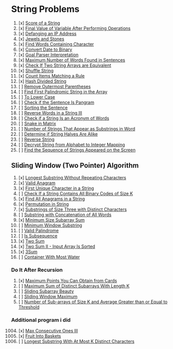 # String Problems

01. [x] [Score of a String](https://leetcode.com/problems/score-of-a-string/)
02. [x] [Final Value of Variable After Performing Operations](https://leetcode.com/problems/final-value-of-variable-after-performing-operations/)
03. [x] [Defanging an IP Address](https://leetcode.com/problems/defanging-an-ip-address/)
04. [x] [Jewels and Stones](https://leetcode.com/problems/jewels-and-stones/)
05. [x] [Find Words Containing Character](https://leetcode.com/problems/find-words-containing-character/)
06. [x] [Convert Date to Binary](https://leetcode.com/problems/convert-date-to-binary/)
07. [x] [Goal Parser Interpretation](https://leetcode.com/problems/goal-parser-interpretation/)
08. [x] [Maximum Number of Words Found in Sentences](https://leetcode.com/problems/maximum-number-of-words-found-in-sentences/)
09. [x] [Check If Two String Arrays are Equivalent](https://leetcode.com/problems/check-if-two-string-arrays-are-equivalent/)
10. [x] [Shuffle String](https://leetcode.com/problems/shuffle-string/)
11. [x] [Count Items Matching a Rule](https://leetcode.com/problems/count-items-matching-a-rule/)
12. [x] [Hash Divided String](https://leetcode.com/problems/hash-divided-string/)
13. [ ] [Remove Outermost Parentheses](https://leetcode.com/problems/remove-outermost-parentheses/)
14. [ ] [Find First Palindromic String in the Array](https://leetcode.com/problems/find-first-palindromic-string-in-the-array/)
15. [ ] [To Lower Case](https://leetcode.com/problems/to-lower-case/)
16. [ ] [Check if the Sentence Is Pangram](https://leetcode.com/problems/check-if-the-sentence-is-pangram/)
17. [ ] [Sorting the Sentence](https://leetcode.com/problems/sorting-the-sentence/)
18. [ ] [Reverse Words in a String III](https://leetcode.com/problems/reverse-words-in-a-string-iii/)
19. [ ] [Check if a String Is an Acronym of Words](https://leetcode.com/problems/check-if-a-string-is-an-acronym-of-words/)
20. [ ] [Snake in Matrix](https://leetcode.com/problems/snake-in-matrix/)
21. [ ] [Number of Strings That Appear as Substrings in Word](https://leetcode.com/problems/number-of-strings-that-appear-as-substrings-in-word/)
22. [ ] [Determine if String Halves Are Alike](https://leetcode.com/problems/determine-if-string-halves-are-alike/)
23. [ ] [Reverse String](https://leetcode.com/problems/reverse-string/)
24. [ ] [Decrypt String from Alphabet to Integer Mapping](https://leetcode.com/problems/decrypt-string-from-alphabet-to-integer-mapping/)
25. [ ] [Find the Sequence of Strings Appeared on the Screen](https://leetcode.com/problems/find-the-sequence-of-strings-appeared-on-the-screen/)


## Sliding Window (Two Pointer) Algorithm


01. [x] [Longest Substring Without Repeating Characters](https://leetcode.com/problems/longest-substring-without-repeating-characters/)
02. [x] [Valid Anagram](https://leetcode.com/problems/valid-anagram/description/)
03. [x] [First Unique Character in a String](https://leetcode.com/problems/first-unique-character-in-a-string/)
04. [ ] [Check If a String Contains All Binary Codes of Size K](https://leetcode.com/problems/check-if-a-string-contains-all-binary-codes-of-size-k/)
05. [x] [Find All Anagrams in a String](https://leetcode.com/problems/find-all-anagrams-in-a-string/)
06. [x] [Permutation in String](https://leetcode.com/problems/permutation-in-string/)
07. [x] [Substrings of Size Three with Distinct Characters](https://leetcode.com/problems/substrings-of-size-three-with-distinct-characters/)
07. [ ] [Substring with Concatenation of All Words](https://leetcode.com/problems/substring-with-concatenation-of-all-words/)
08. [x] [Minimum Size Subarray Sum](https://leetcode.com/problems/minimum-size-subarray-sum/)
09. [ ] [Minimum Window Substring](https://leetcode.com/problems/minimum-window-substring/)
10. [ ] [Valid Palindrome](https://leetcode.com/problems/valid-palindrome/)
11. [ ] [Is Subsequence](https://leetcode.com/problems/is-subsequence/)
12. [x] [Two Sum](https://leetcode.com/problems/two-sum/)
13. [x] [Two Sum II - Input Array Is Sorted](https://leetcode.com/problems/two-sum-ii-input-array-is-sorted/)
14. [x] [3Sum](https://leetcode.com/problems/3sum/description/)
15. [ ] [Container With Most Water](https://leetcode.com/problems/container-with-most-water/)


### Do It After Recursion

01. [x] [Maximum Points You Can Obtain from Cards](https://leetcode.com/problems/maximum-points-you-can-obtain-from-cards/)
02. [ ] [Maximum Sum of Distinct Subarrays With Length K](https://leetcode.com/problems/maximum-sum-of-distinct-subarrays-with-length-k/)
03. [ ] [Sliding Subarray Beauty](https://leetcode.com/problems/sliding-subarray-beauty/)
04. [ ] [Sliding Window Maximum](https://leetcode.com/problems/sliding-window-maximum/)
05. [ ] [Number of Sub-arrays of Size K and Average Greater than or Equal to Threshold](https://leetcode.com/problems/number-of-sub-arrays-of-size-k-and-average-greater-than-or-equal-to-threshold/)


### Additional program i did
1004. [x] [Max Consecutive Ones III](https://leetcode.com/problems/max-consecutive-ones-iii/description/)
904. [x] [Fruit Into Baskets](https://leetcode.com/problems/fruit-into-baskets/description/)
340. [ ] [Longest Substring With At Most K Distinct Characters](https://leetcode.com/problems/longest-substring-with-at-most-k-distinct-characters/description/) 